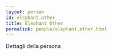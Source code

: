 ```yaml
---
layout: person
id: elephant.other
title: Elephant Other
permalink: people/elephant.other.html
---
```


Dettagli della persona